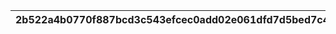 |2b522a4b0770f887bcd3c543efcec0add02e061dfd7d5bed7c4b7e9b6e57b510|e2bdf3cee92476bceac81224ac267c0be0923964e898df42d90acf3824a2215b|342f751c85d7ced6bf5d4d32917984033732092783066ea32accbc35c6bac0a7|e437272ae2f627358e98d07c356016f6e453b352a62837a5a755734dd87ae8d3|44ca9c2557f41a2e14b419927b5ee7c62f0176bc0a133512f1dfa8296d8f86b2|
| --- | --- | --- | --- | --- |